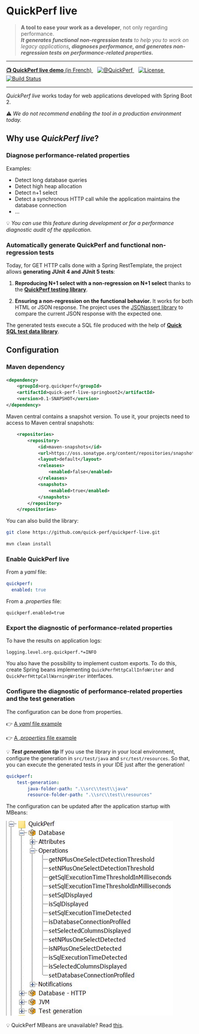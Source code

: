 # QuickPerf live

<div>
<blockquote>
    <p><strong>A tool to ease your work as a developer</strong>, not only regarding performance.
        <br/><em><strong>It generates functional non-regression tests</strong> to help you to work on legacy applications<strong>, diagnoses performance, and generates non-regression tests on performance-related properties.</em></strong></p>
</blockquote>
</div>

---

<p>
    <a  href="https://www.youtube.com/watch?v=4Sbvaewrm6A&t=913s">
    <strong>📺 QuickPerf live demo</strong> (in French)
    </a>
    &nbsp;&nbsp;
   <a href="https://twitter.com/quickperf">       
        <img alt="@QuickPerf" src="https://img.shields.io/twitter/url?label=Twitter&style=social&url=https%3A%2F%2Ftwitter.com%2Fquickperf">
   </a>
    &nbsp;&nbsp;
    <a href="https://github.com/quick-perf/quickperf-live/blob/master/LICENSE.txt">
        <img src="https://img.shields.io/badge/license-Apache2-blue.svg"
             alt = "License">
    </a>
    &nbsp;&nbsp;
    <a href="https://github.com/quick-perf/quickperf-live/actions?query=workflow%3ACI">
    <img src="https://img.shields.io/github/workflow/status/quick-perf/quickperf-live/CI"
         alt = "Build Status">
    </a>
</p>

---

_QuickPerf live_ works today for web applications developed with Spring Boot 2.

⚠ _We do not recommend enabling the tool in a production environment today._

## Why use _QuickPerf live_?

### Diagnose performance-related properties
Examples: 
* Detect long database queries 
* Detect high heap allocation
* Detect n+1 select 
* Detect a synchronous HTTP call while the application maintains the database connection
* ...

:bulb: *You can use this feature during development or for a performance diagnostic audit of the application.*

###  Automatically generate QuickPerf and functional non-regression tests

Today, for GET HTTP calls done with a Spring RestTemplate, the project allows **generating JUnit 4 and JUnit 5 tests**:
1) **Reproducing N+1 select with a non-regression on N+1 select** thanks to the [**QuickPerf testing library**](https://github.com/quick-perf/quickperf).

2) **Ensuring a non-regression on the functional behavior.**
It works for both  HTML or JSON response. The project uses the [JSONassert library](https://github.com/skyscreamer/JSONassert) to compare the current JSON response with the expected one.

The generated tests execute a SQL file produced with the help of [**Quick SQL test data library**](https://github.com/quick-perf/quick-sql-test-data#quick-sql-test-data). 

## Configuration
### Maven dependency

```xml
<dependency>
    <groupId>org.quickperf</groupId>
    <artifactId>quick-perf-live-springboot2</artifactId>
    <version>0.1-SNAPSHOT</version>
</dependency>
```
Maven central contains a snapshot version. To use it, your projects need to access to Maven central snapshots:
```xml
    <repositories>
        <repository>
            <id>maven-snapshots</id>
            <url>https://oss.sonatype.org/content/repositories/snapshots</url>
            <layout>default</layout>
            <releases>
                <enabled>false</enabled>
            </releases>
            <snapshots>
                <enabled>true</enabled>
            </snapshots>
        </repository>
    </repositories>
```

You can also build the library:
```bash
git clone https://github.com/quick-perf/quickperf-live.git
```
```bash
mvn clean install
```

### Enable QuickPerf live

From a _yaml_ file:

```yaml
quickperf:
  enabled: true
```

From a _.properties_ file:

```properties
quickperf.enabled=true
```

### Export the diagnostic of performance-related properties
To have the results on application logs:
```properties
logging.level.org.quickperf.*=INFO
```
You also have the possibility to implement custom exports.
To do this, create Spring beans implementing ```QuickPerfHttpCallInfoWriter``` and ```QuickPerfHttpCallWarningWriter``` interfaces.

### Configure the diagnostic of performance-related properties and the test generation
The configuration can be done from properties.

:point_right: [A _yaml_ file example](./spring-boot-2/src/test/resources/quickperf-properties-test.yml)

:point_right: [A _.properties_ file example](./spring-boot-2/src/test/resources/quickperf-properties-test.properties)

💡 ***Test generation tip*** If you use the library in your local environment, configure the generation in ```src/test/java``` and ```src/test/resources```. So that, you can execute the generated tests in your IDE just after the generation!
```yaml
quickperf:
    test-generation:
        java-folder-path: ".\\src\\test\\java"
        resource-folder-path: ".\\src\\test\\resources"
```
The configuration can be updated after the application startup with MBeans:

![](./doc/MBeans.JPG)

💡 QuickPerf MBeans are unavailable? Read [this](./doc/faq.md).

